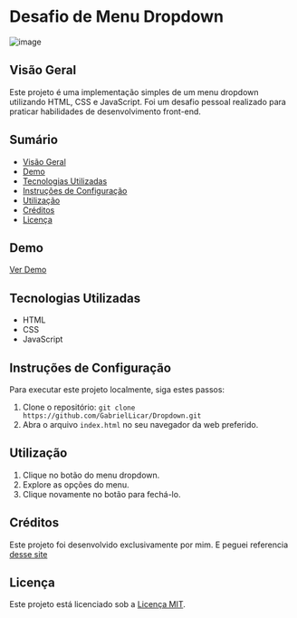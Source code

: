 # Desafio de Menu Dropdown

![image](https://github.com/GabrielLicar/Dropdown/assets/114968559/c9701da7-3cab-4fd4-8995-dfd1551b8c96)

## Visão Geral

Este projeto é uma implementação simples de um menu dropdown utilizando HTML, CSS e JavaScript. Foi um desafio pessoal realizado para praticar habilidades de desenvolvimento front-end.

## Sumário

- [Visão Geral](#visão-geral)
- [Demo](#demo)
- [Tecnologias Utilizadas](#tecnologias-utilizadas)
- [Instruções de Configuração](#instruções-de-configuração)
- [Utilização](#utilização)
- [Créditos](#créditos)
- [Licença](#licença)

## Demo

[Ver Demo](https://gabriellicar.github.io/dropdown/)

## Tecnologias Utilizadas

- HTML
- CSS
- JavaScript

## Instruções de Configuração

Para executar este projeto localmente, siga estes passos:

1. Clone o repositório: `git clone https://github.com/GabrielLicar/Dropdown.git`
2. Abra o arquivo `index.html` no seu navegador da web preferido.

## Utilização

1. Clique no botão do menu dropdown.
2. Explore as opções do menu.
3. Clique novamente no botão para fechá-lo.

## Créditos

Este projeto foi desenvolvido exclusivamente por mim.
E peguei referencia [desse site](mobbin.com)

## Licença

Este projeto está licenciado sob a [Licença MIT](#).
